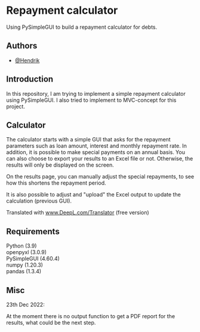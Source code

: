 
# Repayment calculator

Using PySimpleGUI to build a repayment calculator for debts.


## Authors

- [@Hendrik](https://www.github.com/henne23)


## Introduction

In this repository, I am trying to implement a simple repayment 
calculator using PySimpleGUI. I also tried to implement to 
MVC-concept for this project.
## Calculator

The calculator starts with a simple GUI that asks for the repayment
parameters such as loan amount, interest and monthly repayment rate.
In addition, it is possible to make special payments on an annual
basis. You can also choose to export your results to an
Excel file or not. Otherwise, the results will only be displayed on the screen.

On the results page, you can manually adjust the special repayments,
to see how this shortens the repayment period. 

It is also possible to adjust and "upload" the Excel output to
update the calculation (previous GUI).

Translated with www.DeepL.com/Translator (free version)
## Requirements

Python (3.9)\
openpyxl (3.0.9)\
PySimpleGUI (4.60.4)\
numpy (1.20.3)\
pandas (1.3.4)

## Misc

23th Dec 2022:

At the moment there is no output function to get a PDF report 
for the results, what could be the next step.
